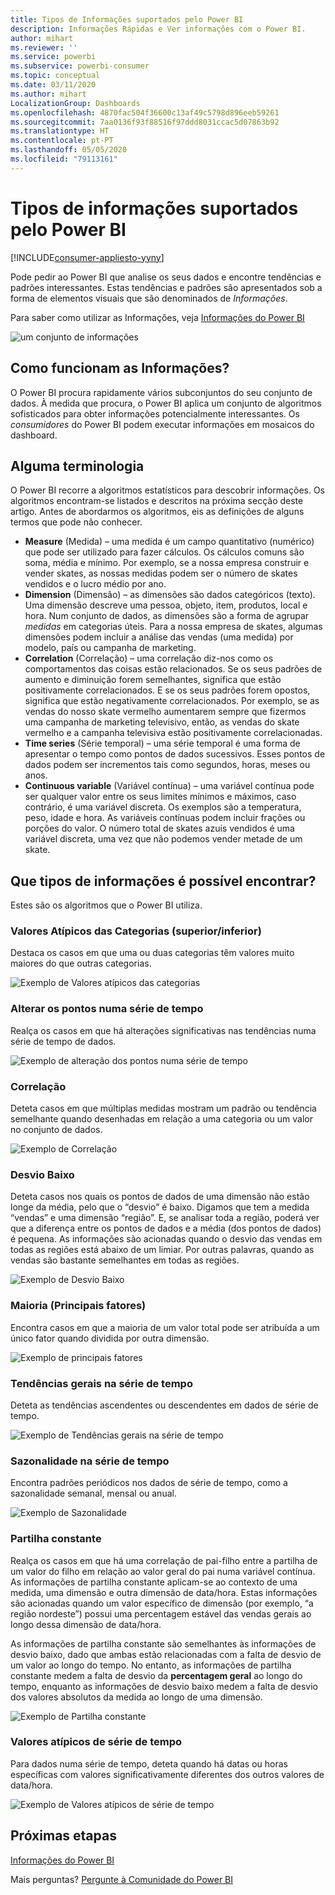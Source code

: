 ```yaml
---
title: Tipos de Informações suportados pelo Power BI
description: Informações Rápidas e Ver informações com o Power BI.
author: mihart
ms.reviewer: ''
ms.service: powerbi
ms.subservice: powerbi-consumer
ms.topic: conceptual
ms.date: 03/11/2020
ms.author: mihart
LocalizationGroup: Dashboards
ms.openlocfilehash: 4870fac504f36600c13af49c5798d896eeb59261
ms.sourcegitcommit: 7aa0136f93f88516f97ddd8031ccac5d07863b92
ms.translationtype: HT
ms.contentlocale: pt-PT
ms.lasthandoff: 05/05/2020
ms.locfileid: "79113161"
---
```

# <a name="types-of-insights-supported-by-power-bi"></a>Tipos de informações suportados pelo Power BI

[!INCLUDE[consumer-appliesto-yyny](../includes/consumer-appliesto-yyny.md)]

Pode pedir ao Power BI que analise os seus dados e encontre tendências e padrões interessantes. Estas tendências e padrões são apresentados sob a forma de elementos visuais que são denominados de *Informações*. 

Para saber como utilizar as Informações, veja [Informações do Power BI](end-user-insights.md)

![um conjunto de informações](media/end-user-insight-types/power-bi-insight.png)

## <a name="how-does-insights-work"></a>Como funcionam as Informações?
O Power BI procura rapidamente vários subconjuntos do seu conjunto de dados. À medida que procura, o Power BI aplica um conjunto de algoritmos sofisticados para obter informações potencialmente interessantes. Os *consumidores* do Power BI podem executar informações em mosaicos do dashboard.

## <a name="some-terminology"></a>Alguma terminologia
O Power BI recorre a algoritmos estatísticos para descobrir informações. Os algoritmos encontram-se listados e descritos na próxima secção deste artigo. Antes de abordarmos os algoritmos, eis as definições de alguns termos que pode não conhecer. 

* **Measure** (Medida) – uma medida é um campo quantitativo (numérico) que pode ser utilizado para fazer cálculos. Os cálculos comuns são soma, média e mínimo. Por exemplo, se a nossa empresa construir e vender skates, as nossas medidas podem ser o número de skates vendidos e o lucro médio por ano.  
* **Dimension** (Dimensão) – as dimensões são dados categóricos (texto). Uma dimensão descreve uma pessoa, objeto, item, produtos, local e hora. Num conjunto de dados, as dimensões são a forma de agrupar *medidas* em categorias úteis. Para a nossa empresa de skates, algumas dimensões podem incluir a análise das vendas (uma medida) por modelo, país ou campanha de marketing.   
* **Correlation** (Correlação) – uma correlação diz-nos como os comportamentos das coisas estão relacionados.  Se os seus padrões de aumento e diminuição forem semelhantes, significa que estão positivamente correlacionados. E se os seus padrões forem opostos, significa que estão negativamente correlacionados. Por exemplo, se as vendas do nosso skate vermelho aumentarem sempre que fizermos uma campanha de marketing televisivo, então, as vendas do skate vermelho e a campanha televisiva estão positivamente correlacionadas.
* **Time series** (Série temporal) – uma série temporal é uma forma de apresentar o tempo como pontos de dados sucessivos. Esses pontos de dados podem ser incrementos tais como segundos, horas, meses ou anos.  
* **Continuous variable** (Variável contínua) – uma variável contínua pode ser qualquer valor entre os seus limites mínimos e máximos, caso contrário, é uma variável discreta. Os exemplos são a temperatura, peso, idade e hora. As variáveis contínuas podem incluir frações ou porções do valor. O número total de skates azuis vendidos é uma variável discreta, uma vez que não podemos vender metade de um skate.  

## <a name="what-types-of-insights-can-you-find"></a>Que tipos de informações é possível encontrar?
Estes são os algoritmos que o Power BI utiliza. 

### <a name="category-outliers-topbottom"></a>Valores Atípicos das Categorias (superior/inferior)
Destaca os casos em que uma ou duas categorias têm valores muito maiores do que outras categorias.  

![Exemplo de Valores atípicos das categorias](./media/end-user-insight-types/pbi-auto-insight-types-category-outliers.png)

### <a name="change-points-in-a-time-series"></a>Alterar os pontos numa série de tempo
Realça os casos em que há alterações significativas nas tendências numa série de tempo de dados.

![Exemplo de alteração dos pontos numa série de tempo](./media/end-user-insight-types/pbi-auto-insight-types-changepoint.png)

### <a name="correlation"></a>Correlação
Deteta casos em que múltiplas medidas mostram um padrão ou tendência semelhante quando desenhadas em relação a uma categoria ou um valor no conjunto de dados.

![Exemplo de Correlação](./media/end-user-insight-types/pbi-auto-insight-types-correlation.png)

### <a name="low-variance"></a>Desvio Baixo
Deteta casos nos quais os pontos de dados de uma dimensão não estão longe da média, pelo que o “desvio” é baixo. Digamos que tem a medida “vendas” e uma dimensão “região”. E, se analisar toda a região, poderá ver que a diferença entre os pontos de dados e a média (dos pontos de dados) é pequena. As informações são acionadas quando o desvio das vendas em todas as regiões está abaixo de um limiar. Por outras palavras, quando as vendas são bastante semelhantes em todas as regiões.

![Exemplo de Desvio Baixo](./media/end-user-insight-types/power-bi-low-variance.png)

### <a name="majority-major-factors"></a>Maioria (Principais fatores)
Encontra casos em que a maioria de um valor total pode ser atribuída a um único fator quando dividida por outra dimensão.  

![Exemplo de principais fatores](./media/end-user-insight-types/pbi-auto-insight-types-majority.png)

### <a name="overall-trends-in-time-series"></a>Tendências gerais na série de tempo
Deteta as tendências ascendentes ou descendentes em dados de série de tempo.

![Exemplo de Tendências gerais na série de tempo](./media/end-user-insight-types/pbi-auto-insight-types-trend.png)

### <a name="seasonality-in-time-series"></a>Sazonalidade na série de tempo
Encontra padrões periódicos nos dados de série de tempo, como a sazonalidade semanal, mensal ou anual.

![Exemplo de Sazonalidade](./media/end-user-insight-types/pbi-auto-insight-types-seasonality-new.png)

### <a name="steady-share"></a>Partilha constante
Realça os casos em que há uma correlação de pai-filho entre a partilha de um valor do filho em relação ao valor geral do pai numa variável contínua. As informações de partilha constante aplicam-se ao contexto de uma medida, uma dimensão e outra dimensão de data/hora. Estas informações são acionadas quando um valor específico de dimensão (por exemplo, “a região nordeste”) possui uma percentagem estável das vendas gerais ao longo dessa dimensão de data/hora.

As informações de partilha constante são semelhantes às informações de desvio baixo, dado que ambas estão relacionadas com a falta de desvio de um valor ao longo do tempo. No entanto, as informações de partilha constante medem a falta de desvio da **percentagem geral** ao longo do tempo, enquanto as informações de desvio baixo medem a falta de desvio dos valores absolutos da medida ao longo de uma dimensão.

![Exemplo de Partilha constante](./media/end-user-insight-types/pbi-auto-insight-types-steadyshare.png)

### <a name="time-series-outliers"></a>Valores atípicos de série de tempo
Para dados numa série de tempo, deteta quando há datas ou horas específicas com valores significativamente diferentes dos outros valores de data/hora.

![Exemplo de Valores atípicos de série de tempo](./media/end-user-insight-types/pbi-auto-insight-types-time-series-outliers.png)

## <a name="next-steps"></a>Próximas etapas
[Informações do Power BI](end-user-insights.md)

Mais perguntas? [Pergunte à Comunidade do Power BI](https://community.powerbi.com/)

